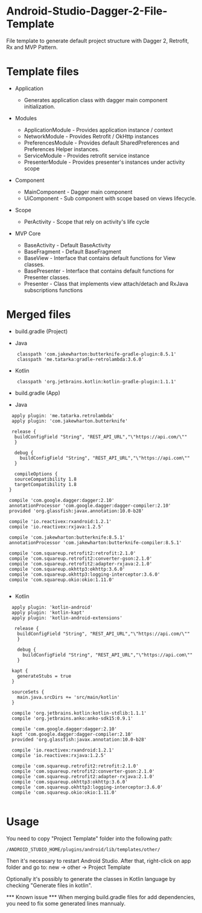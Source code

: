 # Android-Studio-Dagger-2-File-Template
File template to generate default project structure with Dagger 2, Retrofit, Rx and MVP Pattern.

# Template files
- Application 
  - Generates application class with dagger main component initialization.

- Modules
  - ApplicationModule - Provides application instance / context
  - NetworkModule - Provides Retrofit / OkHttp instances
  - PreferencesModule - Provides default SharedPreferences and Preferences Helper instances.
  - ServiceModule - Provides retrofit service instance
  - PresenterModule - Provides presenter's instances under activity scope
   
- Component
  - MainComponent - Dagger main component
  - UiComponent - Sub component with scope based on views lifecycle.
  
 - Scope
   - PerActivity - Scope that rely on activity's life cycle
   
 - MVP Core
   - BaseActivity - Default BaseActivity
   - BaseFragment - Default BaseFragment
   - BaseView - Interface that contains default functions for View classes.
   - BasePresenter - Interface that contains default functions for Presenter classes.
   - Presenter - Class that implements view attach/detach and RxJava subscriptions functions 
   
# Merged files
- build.gradle (Project)
 * Java
```
    classpath 'com.jakewharton:butterknife-gradle-plugin:8.5.1'
    classpath 'me.tatarka:gradle-retrolambda:3.6.0'
   ```
  * Kotlin
```    
    classpath 'org.jetbrains.kotlin:kotlin-gradle-plugin:1.1.1'
```
  
 - build.gradle (App)
  * Java
 ```
   apply plugin: 'me.tatarka.retrolambda'
   apply plugin: 'com.jakewharton.butterknife'
   
   release {
    buildConfigField "String", "REST_API_URL","\"https://api.com/\""
    }

    debug {
      buildConfigField "String", "REST_API_URL","\"https://api.com\""
    }
    
    compileOptions {
    sourceCompatibility 1.8
    targetCompatibility 1.8
  }
  
  compile 'com.google.dagger:dagger:2.10'
  annotationProcessor 'com.google.dagger:dagger-compiler:2.10'
  provided 'org.glassfish:javax.annotation:10.0-b28'
   
  compile 'io.reactivex:rxandroid:1.2.1'
  compile 'io.reactivex:rxjava:1.2.5'
   
  compile 'com.jakewharton:butterknife:8.5.1'
  annotationProcessor 'com.jakewharton:butterknife-compiler:8.5.1'
   
  compile 'com.squareup.retrofit2:retrofit:2.1.0'
  compile 'com.squareup.retrofit2:converter-gson:2.1.0'
  compile 'com.squareup.retrofit2:adapter-rxjava:2.1.0'
  compile 'com.squareup.okhttp3:okhttp:3.6.0'
  compile 'com.squareup.okhttp3:logging-interceptor:3.6.0'
  compile 'com.squareup.okio:okio:1.11.0'
  
```
  * Kotlin
```  
  apply plugin: 'kotlin-android'
  apply plugin: 'kotlin-kapt'
  apply plugin: 'kotlin-android-extensions'
  
   release {
    buildConfigField "String", "REST_API_URL","\"https://api.com/\""
    }

    debug {
      buildConfigField "String", "REST_API_URL","\"https://api.com\""
    }
  
  kapt {
    generateStubs = true
  }
  
  sourceSets {
    main.java.srcDirs += 'src/main/kotlin'
  }
  
  compile 'org.jetbrains.kotlin:kotlin-stdlib:1.1.1'
  compile 'org.jetbrains.anko:anko-sdk15:0.9.1'
  
  compile 'com.google.dagger:dagger:2.10'
  kapt 'com.google.dagger:dagger-compiler:2.10'
  provided 'org.glassfish:javax.annotation:10.0-b28'
   
  compile 'io.reactivex:rxandroid:1.2.1'
  compile 'io.reactivex:rxjava:1.2.5'
  
  compile 'com.squareup.retrofit2:retrofit:2.1.0'
  compile 'com.squareup.retrofit2:converter-gson:2.1.0'
  compile 'com.squareup.retrofit2:adapter-rxjava:2.1.0'
  compile 'com.squareup.okhttp3:okhttp:3.6.0'
  compile 'com.squareup.okhttp3:logging-interceptor:3.6.0'
  compile 'com.squareup.okio:okio:1.11.0'
  
  ```
# Usage
You need to copy "Project Template" folder into the following path:

```
/ANDROID_STUDIO_HOME/plugins/android/lib/templates/other/
```

Then it's necessary to restart Android Studio. After that, right-click on app folder and go to:
new -> other -> Project Template

Optionally it's possibly to generate the classes in Kotlin language by checking "Generate files in kotlin".

*** Known issue ***
When merging build.gradle files for add dependencies, you need to fix some generated lines mannualy.
